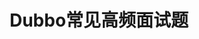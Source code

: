 ---
layout: page
breadcrumb: true
title: Dubbo常见高频面试题
category: distribute
categoryStr: 分布式
tags:
keywords:
description:
---